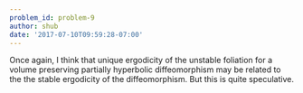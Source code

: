 ```yaml
---
problem_id: problem-9
author: shub
date: '2017-07-10T09:59:28-07:00'
---
```

Once again, I think that unique ergodicity of the unstable foliation for a
volume preserving partially hyperbolic diffeomorphism may be related to the
the stable ergodicity of the diffeomorphism. But this is quite speculative.

